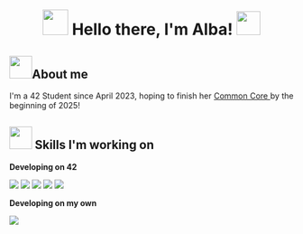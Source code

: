 <h1 align='center'>
<img src='https://pic.chinesefontdesign.com/uploads/2016/08/chinesefontdesign.com_2016-08-21_18-42-13.gif' width='45px' height='45px'/> Hello there, I'm Alba! <img src='https://i.pinimg.com/originals/40/80/ab/4080ab1da8b9819d68aee04aa11e1b72.gif' width='42px' height='42px'/>
</h1>

<h2>
<img src='https://pic.chinesefontdesign.com/uploads/2016/08/chinesefontdesign.com_2016-08-21_18-42-46.gif' width='40px' heigh='40px'/>About me
</h2>

<p align='justify'>
I'm a 42 Student since April 2023, hoping to finish her 
<a href="https://profile.intra.42.fr/users/albagar4">
Common Core
</a> 
 by the beginning of 2025!
</p>

<h2>
<img src='https://pic.chinesefontdesign.com/uploads/2016/08/chinesefontdesign.com_2016-08-21_18-42-49.gif' width='40px' heigh='40px'/> Skills I'm working on
</h2>

<p>
<b>
  Developing on 42 
</b>
</p>

<p>
  <img src="https://img.shields.io/badge/C-00599C?style=flat&logo=c&logoColor=white" />
  <img src="https://img.shields.io/badge/C++-%2300599C.svg?style=flat&logo=c%2B%2B&logoColor=white" />
  <img src="https://img.shields.io/badge/Shell-121011?style=flat&logo=gnu-bash&logoColor=white" />
  <img src="https://img.shields.io/badge/Git-F05032?style=flat&logo=git&logoColor=white" />
  <img src="https://img.shields.io/badge/UNIX-000000?style=flat&logo=linux&logoColor=white" />
</p>

<p>
<b>
  Developing on my own  
</b>
</p>

<p>
<img src="https://img.shields.io/badge/React-61DAFB?style=flat&logo=react&logoColor=black" />
</p>
